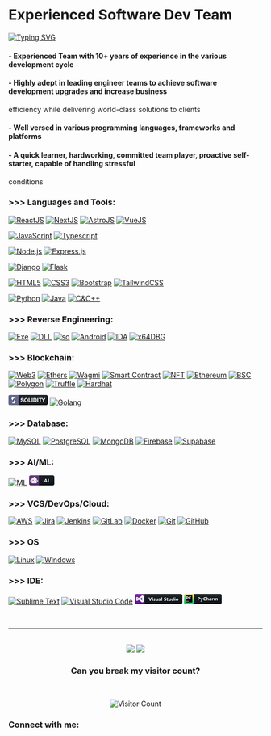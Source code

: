 # Experienced Software Dev Team
[![Typing SVG](https://readme-typing-svg.herokuapp.com?vCenter=true&width=500&lines=Reverse+Engineering;AI+&+Machine+Learning;Data+Scientist;Web+Developer;With+10%2B+Years'+Experience+in+AI+and+Software+Development;Passionate+about+Emerging+Techs)](https://git.io/typing-svg)

#### - Experienced Team with 10+ years of experience in the various development cycle

#### - Highly adept in leading engineer teams to achieve software development upgrades and increase business
efficiency while delivering world-class solutions to clients

#### - Well versed in various programming languages, frameworks and platforms

#### - A quick learner, hardworking, committed team player, proactive self-starter, capable of handling stressful
conditions

### >>> Languages and Tools:
[![ReactJS](https://img.shields.io/badge/-ReactJS-61DAFB?style=flat&logo=react&logoColor=white&link=https://github.com/vendor9x/)](https://github.com/vendor9x/) 
[![NextJS](https://img.shields.io/badge/-NextJS-16ADFB?style=flat&logo=nextjs&logoColor=green&link=https://github.com/vendor9x/)](https://github.com/vendor9x/) 
[![AstroJS](https://img.shields.io/badge/-AstroJS-65DF0B?style=flat&logo=astro&logoColor=pink&link=https://github.com/vendor9x/)](https://github.com/vendor9x/) 
[![VueJS](https://img.shields.io/badge/-VueJS-green?style=flat&logo=vue.js&logoColor=white&link=https://github.com/vendor9x/)](https://github.com/vendor9x/) 

[![JavaScript](https://img.shields.io/badge/-JavaScript-black?style=flat&logo=javascript&link=https://github.com/vendor9x/)](https://github.com/vendor9x/)
[![Typescript](https://img.shields.io/badge/-Typescript-532819?style=flat&logo=Typescript&logoColor=white&link=https://github.com/vendor9x/)](https://github.com/vendor9x/) 

[![Node.js](https://img.shields.io/badge/-Node.js-285311?style=flat&logo=Node.js&logoColor=green&link=https://github.com/vendor9x/)](https://github.com/vendor9x/)
[![Express.js](https://img.shields.io/badge/-Express.js-138211?style=flat&logo=Express.js&logoColor=yellow&link=https://github.com/vendor9x/)](https://github.com/vendor9x/)

[![Django](https://img.shields.io/badge/-Django-black?style=flat&logo=django)](https://github.com/vendor9x/)
[![Flask](https://img.shields.io/badge/-Flask-gray?style=flat&logo=flask)](https://github.com/vendor9x/)

[![HTML5](https://img.shields.io/badge/-HTML5-E34F26?style=flat&logo=html5&logoColor=white&link=https://github.com/vendor9x/)](https://github.com/vendor9x/) 
[![CSS3](https://img.shields.io/badge/-CSS3-1572B6?style=flat&logo=css3&link=https://github.com/vendor9x/)](https://github.com/vendor9x/) 
[![Bootstrap](https://img.shields.io/badge/-Bootstrap-563D7C?style=flat&logo=bootstrap&link=https://github.com/vendor9x/)](https://github.com/vendor9x/)
[![TailwindCSS](https://img.shields.io/badge/-TailwindCSS-3D5D7C?style=flat&logo=tailwindcss&link=https://github.com/vendor9x/)](https://github.com/vendor9x/)

[![Python](https://img.shields.io/badge/-Python-black?style=flat&logo=python&link=https://github.com/vendor9x/)](https://github.com/vendor9x/)
[![Java](https://img.shields.io/badge/-Java-black?style=flat&logo=java&link=https://github.com/vendor9x/)](https://github.com/vendor9x/)
[![C&C++](https://img.shields.io/badge/-C%20&%20C++-659ad2?style=flat&logo=c%2B%2B&logoColor=ffffff&link=https://github.com/vendor9x/)](https://github.com/vendor9x/)

### >>> Reverse Engineering:
[![Exe](https://img.shields.io/badge/-Exe-102230?style=flat)](https://github.com/vendor9x/)
[![DLL](https://img.shields.io/badge/-DLL-302210?style=flat)](https://github.com/vendor9x/)
[![so](https://img.shields.io/badge/-so-508210?style=flat)](https://github.com/vendor9x/)
[![Android](https://img.shields.io/badge/-Android-108277?style=flat)](https://github.com/vendor9x/)
[![IDA](https://img.shields.io/badge/-IDA-126633?style=flat)](https://github.com/vendor9x/)
[![x64DBG](https://img.shields.io/badge/-x64DBG-661130?style=flat)](https://github.com/vendor9x/)


### >>> Blockchain:
[![Web3](https://img.shields.io/badge/-Web3.js-61DAFB?style=flat&logo=web3&logoColor=white&link=https://github.com/vendor9x/)](https://github.com/vendor9x/) 
[![Ethers](https://img.shields.io/badge/-Ethers.js-534355?style=flat&logo=ethers&logoColor=white&link=https://github.com/vendor9x/)](https://github.com/vendor9x/) 
[![Wagmi](https://img.shields.io/badge/-Wagmi-973512?style=flat&logo=wagmi&logoColor=white&link=https://github.com/vendor9x/)](https://github.com/vendor9x/) 
[![Smart Contract](https://img.shields.io/badge/-SmartContract-136743?style=flat&logo=SmartContract&logoColor=white&link=https://github.com/vendor9x/)](https://github.com/vendor9x/) 
[![NFT](https://img.shields.io/badge/-NFT-582658?style=flat&logo=NFT&logoColor=white&link=https://github.com/vendor9x/)](https://github.com/vendor9x/) 
[![Ethereum](https://img.shields.io/badge/-Ethereum-989875?style=flat&logo=Ethereum&logoColor=white&link=https://github.com/vendor9x/)](https://github.com/vendor9x/) 
[![BSC](https://img.shields.io/badge/-BSC-352411?style=flat&logo=BSC&logoColor=white&link=https://github.com/vendor9x/)](https://github.com/vendor9x/) 
[![Polygon](https://img.shields.io/badge/-Polygon-786431?style=flat&logo=Polygon&logoColor=white&link=https://github.com/vendor9x/)](https://github.com/vendor9x/) 
[![Truffle](https://img.shields.io/badge/-Truffle-421323?style=flat&logo=Truffle&logoColor=white&link=https://github.com/vendor9x/)](https://github.com/vendor9x/) 
[![Hardhat](https://img.shields.io/badge/-Hardhat-321312?style=flat&logo=Hardhat&logoColor=white&link=https://github.com/vendor9x/)](https://github.com/vendor9x/) 

[![Solidity](https://github.com/vendor9x/vendor9x/blob/main/solidity.png)](https://github.com/vendor9x/)
[![Golang](https://img.shields.io/badge/-Golang-5127B6?style=flat&logo=go&link=https://github.com/vendor9x/)](https://github.com/vendor9x/) 

### >>> Database:
[![MySQL](https://img.shields.io/badge/-MySQL-black?style=flat&logo=mysql&link=https://github.com/vendor9x/)](https://github.com/vendor9x/)
[![PostgreSQL](https://img.shields.io/badge/-PostgreSQL-brown?style=flat&logo=postgresql&link=https://github.com/vendor9x/)](https://github.com/vendor9x/)
[![MongoDB](https://img.shields.io/badge/-MongoDB-yellow?style=flat&logo=mongodb&link=https://github.com/vendor9x/)](https://github.com/vendor9x/)
[![Firebase](https://img.shields.io/badge/-Firebase-green?style=flat&logo=firebase&link=https://github.com/vendor9x/)](https://github.com/vendor9x/)
[![Supabase](https://img.shields.io/badge/-Supabase-white?style=flat&logo=supabase&link=https://github.com/vendor9x/)](https://github.com/vendor9x/)

### >>> AI/ML:
[![ML](https://img.shields.io/badge/-Machine%20Learning-102230?style=flat)](https://github.com/vendor9x/)
[![AI](https://github.com/SvenCelin/SvenCelin/blob/master/Badges/ai.png)](https://github.com/vendor9x/)

### >>> VCS/DevOps/Cloud:
[![AWS](https://img.shields.io/badge/-AWS-323232?style=flat&logo=aws&logoColor=white&logoColor=0052CC)](https://github.com/vendor9x/)
[![Jira](https://img.shields.io/badge/-Jira-222222?style=flat&logo=jira-software&logoColor=white&logoColor=0052CC)](https://github.com/vendor9x/)
[![Jenkins](https://img.shields.io/badge/-Jenkins-424242?style=flat&logo=jenkins-software&logoColor=white&logoColor=0052CC)](https://github.com/vendor9x/)
[![GitLab](https://img.shields.io/badge/-GitLab-FCA121?style=flat&logo=gitlab&link=https://github.com/vendor9x/)](https://github.com/vendor9x/)
[![Docker](https://img.shields.io/badge/-Docker-black?style=flat&logo=docker&link=https://github.com/vendor9x/)](https://github.com/vendor9x/) 
[![Git](https://img.shields.io/badge/-Git-black?style=flat&logo=git&link=https://github.com/vendor9x/)](https://github.com/vendor9x/) 
[![GitHub](https://img.shields.io/badge/-GitHub-181717?style=flat&logo=github&link=https://github.com/vendor9x/)](https://github.com/vendor9x/)


### >>> OS
[![Linux](https://img.shields.io/badge/-Linux-222222?style=flat&logo=linux&logoColor=FCC624)](https://github.com/vendor9x/)
[![Windows](https://img.shields.io/badge/-Windows-532311?style=flat&logo=windows&logoColor=1F1624)](https://github.com/vendor9x/)

### >>> IDE:
[![Sublime Text](http://img.shields.io/badge/-Sublime%20Text-3C4858?style=flat&logo=sublime-text)](https://github.com/vendor9x/)
[![Visual Studio Code](https://img.shields.io/badge/-VSCode-444444?style=flat&logo=visual-studio-code&logoColor=007ACC)](https://github.com/vendor9x/)
[![Visual Studio](https://github.com/SvenCelin/SvenCelin/blob/master/Badges/visualstudio.png)](https://github.com/vendor9x/)
[![PyCharm](https://github.com/SvenCelin/SvenCelin/blob/master/Badges/pycharm.png)](https://github.com/vendor9x/)

<br />

---

<div align="center">

<br/>
<img height="150px" src="https://github-readme-stats.vercel.app/api/top-langs/?username=vendor9x&layout=compact&theme=dracula&private=true">
<img height="150px" src="https://github-readme-stats.vercel.app/api?username=vendor9x&show_icons=true&theme=dracula&count_private=true&private=true">
<br/>

### Can you break my visitor count?

<br />

![Visitor Count](https://profile-counter.glitch.me/Shing-Ho/count.svg)

</div>

### Connect with me:

[Skype]: live:.cid.eaa92b6ae1099f70
[github]: https://github.com/vendor9x/

<!---
vendor9x/vendor9x is a ✨ special ✨ repository because its `README.md` (this file) appears on your GitHub profile.
You can click the Preview link to take a look at your changes.
--->
